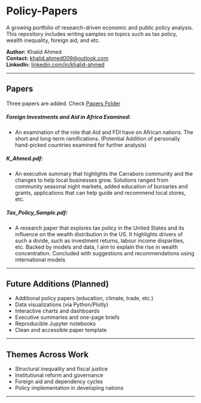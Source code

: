 # Policy-Papers

A growing portfolio of research-driven economic and public policy analysis.  
This repository includes writing samples on topics such as tax policy, wealth inequality, foreign aid, and etc.

**Author:** Khalid Ahmed  
**Contact:** khalid.ahmed009@outlook.com  
**LinkedIn:** [linkedin.com/in/khalid-ahmed](https://www.linkedin.com/in/khalid-ahmed)

---

## Papers
Three papers are added. Check [Papers Folder](https://github.com/KhalidSAhmed02/policy-papers/edit/main/papers)

##### Foreign Investments and Aid in Africa Examined:
- An examination of the role that Aid and FDI have on African nations. The short and long-term ramifications. (Potential Addition of personally hand-picked countries examined for further analysis)

##### K_Ahmed.pdf:
- An executive summary that highlights the Carraboro community and the changes to help local businesses grow. Solutions ranged from community seasonal night markets, added education of bursaries and grants, applications that can help guide and recommend local stores, etc.

##### Tax_Policy_Sample.pdf: 
- A research paper that explores tax policy in the United States and its influence on the wealth distribution in the US. It highlights drivers of such a divide, such as investment returns, labour income disparities, etc. Backed by models and data, I aim to explain the rise in wealth concentration. Concluded with suggestions and recommendations using international models

---


## Future Additions (Planned)

- Additional policy papers (education, climate, trade, etc.)
- Data visualizations (via Python/Plotly)
- Interactive charts and dashboards
- Executive summaries and one-page briefs
- Reproducible Jupyter notebooks
- Clean and accessible paper template

---

## Themes Across Work

- Structural inequality and fiscal justice
- Institutional reform and governance
- Foreign aid and dependency cycles
- Policy implementation in developing nations

---
